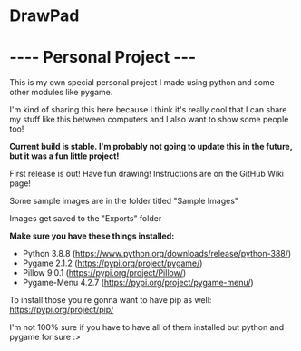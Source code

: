 # DrawPad

# ---- Personal Project --- #
This is my own special personal project I made using python and some other modules like pygame.

I'm kind of sharing this here because I think it's really cool that I can share my stuff like this between computers and I also want to show some people too!

**Current build is stable. I'm probably not going to update this in the future, but it was a fun little project!**

First release is out! Have fun drawing! Instructions are on the GitHub Wiki page!

Some sample images are in the folder titled "Sample Images"

Images get saved to the "Exports" folder

**Make sure you have these things installed:**
- Python 3.8.8 (https://www.python.org/downloads/release/python-388/)
- Pygame 2.1.2 (https://pypi.org/project/pygame/)
- Pillow 9.0.1 (https://pypi.org/project/Pillow/)
- Pygame-Menu 4.2.7 (https://pypi.org/project/pygame-menu/)

To install those you're gonna want to have pip as well:
https://pypi.org/project/pip/

I'm not 100% sure if you have to have all of them installed but python and pygame for sure :>
